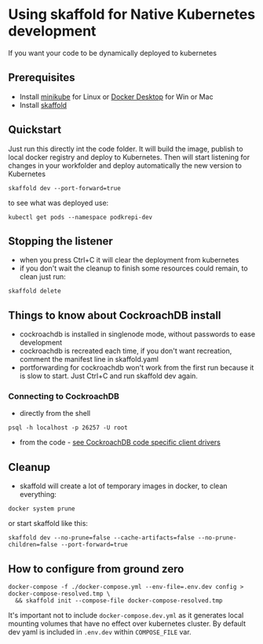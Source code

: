 # Using skaffold for Native Kubernetes development

If you want your code to be dynamically deployed to kubernetes

## Prerequisites

- Install [minikube](https://minikube.sigs.k8s.io/docs/start/) for Linux or [Docker Desktop](https://www.docker.com/products/docker-desktop) for Win or Mac
- Install [skaffold](https://skaffold.dev/docs/install/)

## Quickstart

Just run this directly int the code folder. It will build the image, publish to local docker registry and deploy to Kubernetes. Then will start listening for changes in your workfolder and deploy automatically the new version to Kubernetes

```shell
skaffold dev --port-forward=true
```

to see what was deployed use:

```shell
kubectl get pods --namespace podkrepi-dev
```

## Stopping the listener

- when you press Ctrl+C it will clear the deployment from kubernetes
- if you don't wait the cleanup to finish some resources could remain, to clean just run:

```shell
skaffold delete
```

## Things to know about CockroachDB install

- cockroachdb is installed in singlenode mode, without passwords to ease development
- cockroachdb is recreated each time, if you don't want recreation, comment the manifest line in skaffold.yaml
- portforwarding for cockroachdb won't work from the first run because it is slow to start. Just Ctrl+C and run skaffold dev again.

### Connecting to CockroachDB

- directly from the shell

```shell
psql -h localhost -p 26257 -U root
```

- from the code - [see CockroachDB code specific client drivers](https://www.cockroachlabs.com/docs/v20.2/install-client-drivers?filters=c-sharp)

## Cleanup

- skaffold will create a lot of temporary images in docker, to clean everything:

```shell
docker system prune
```

or start skaffold like this:

```shell
skaffold dev --no-prune=false --cache-artifacts=false --no-prune-children=false --port-forward=true
```

## How to configure from ground zero

```shell
docker-compose -f ./docker-compose.yml --env-file=.env.dev config > docker-compose-resolved.tmp \
  && skaffold init --compose-file docker-compose-resolved.tmp
```

It's important not to include `docker-compose.dev.yml` as it generates local mounting volumes that have no effect over kubernetes cluster. By default dev yaml is included in `.env.dev` within `COMPOSE_FILE` var.
